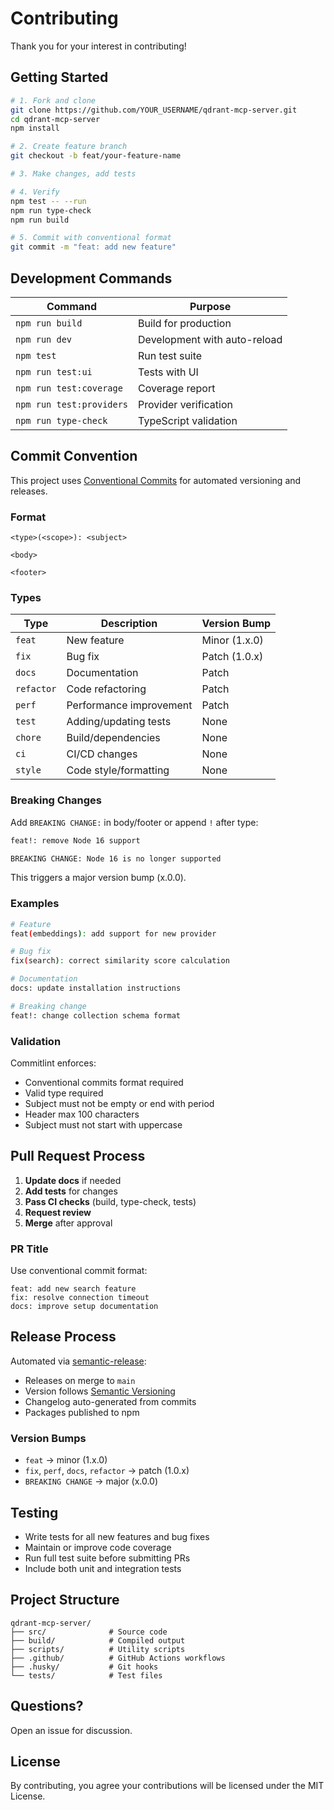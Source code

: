 # Contributing

Thank you for your interest in contributing!

## Getting Started

```bash
# 1. Fork and clone
git clone https://github.com/YOUR_USERNAME/qdrant-mcp-server.git
cd qdrant-mcp-server
npm install

# 2. Create feature branch
git checkout -b feat/your-feature-name

# 3. Make changes, add tests

# 4. Verify
npm test -- --run
npm run type-check
npm run build

# 5. Commit with conventional format
git commit -m "feat: add new feature"
```

## Development Commands

| Command | Purpose |
|---------|---------|
| `npm run build` | Build for production |
| `npm run dev` | Development with auto-reload |
| `npm test` | Run test suite |
| `npm run test:ui` | Tests with UI |
| `npm run test:coverage` | Coverage report |
| `npm run test:providers` | Provider verification |
| `npm run type-check` | TypeScript validation |

## Commit Convention

This project uses [Conventional Commits](https://www.conventionalcommits.org/) for automated versioning and releases.

### Format

```
<type>(<scope>): <subject>

<body>

<footer>
```

### Types

| Type | Description | Version Bump |
|------|-------------|--------------|
| `feat` | New feature | Minor (1.x.0) |
| `fix` | Bug fix | Patch (1.0.x) |
| `docs` | Documentation | Patch |
| `refactor` | Code refactoring | Patch |
| `perf` | Performance improvement | Patch |
| `test` | Adding/updating tests | None |
| `chore` | Build/dependencies | None |
| `ci` | CI/CD changes | None |
| `style` | Code style/formatting | None |

### Breaking Changes

Add `BREAKING CHANGE:` in body/footer or append `!` after type:

```bash
feat!: remove Node 16 support

BREAKING CHANGE: Node 16 is no longer supported
```

This triggers a major version bump (x.0.0).

### Examples

```bash
# Feature
feat(embeddings): add support for new provider

# Bug fix
fix(search): correct similarity score calculation

# Documentation
docs: update installation instructions

# Breaking change
feat!: change collection schema format
```

### Validation

Commitlint enforces:
- Conventional commits format required
- Valid type required
- Subject must not be empty or end with period
- Header max 100 characters
- Subject must not start with uppercase

## Pull Request Process

1. **Update docs** if needed
2. **Add tests** for changes
3. **Pass CI checks** (build, type-check, tests)
4. **Request review**
5. **Merge** after approval

### PR Title

Use conventional commit format:

```
feat: add new search feature
fix: resolve connection timeout
docs: improve setup documentation
```

## Release Process

Automated via [semantic-release](https://semantic-release.gitbook.io/):

- Releases on merge to `main`
- Version follows [Semantic Versioning](https://semver.org/)
- Changelog auto-generated from commits
- Packages published to npm

### Version Bumps

- `feat` → minor (1.x.0)
- `fix`, `perf`, `docs`, `refactor` → patch (1.0.x)
- `BREAKING CHANGE` → major (x.0.0)

## Testing

- Write tests for all new features and bug fixes
- Maintain or improve code coverage
- Run full test suite before submitting PRs
- Include both unit and integration tests

## Project Structure

```
qdrant-mcp-server/
├── src/              # Source code
├── build/            # Compiled output
├── scripts/          # Utility scripts
├── .github/          # GitHub Actions workflows
├── .husky/           # Git hooks
└── tests/            # Test files
```

## Questions?

Open an issue for discussion.

## License

By contributing, you agree your contributions will be licensed under the MIT License.
